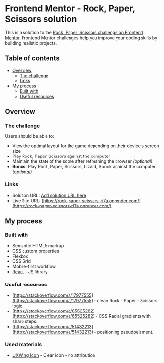 # Frontend Mentor - Rock, Paper, Scissors solution

This is a solution to the [Rock, Paper, Scissors challenge on Frontend Mentor](https://www.frontendmentor.io/challenges/rock-paper-scissors-game-pTgwgvgH). Frontend Mentor challenges help you improve your coding skills by building realistic projects. 

## Table of contents

- [Overview](#overview)
  - [The challenge](#the-challenge)
  - [Links](#links)
- [My process](#my-process)
  - [Built with](#built-with)
  - [Useful resources](#useful-resources)

## Overview

### The challenge

Users should be able to:

- View the optimal layout for the game depending on their device's screen size
- Play Rock, Paper, Scissors against the computer
- Maintain the state of the score after refreshing the browser _(optional)_
- **Bonus**: Play Rock, Paper, Scissors, Lizard, Spock against the computer _(optional)_

### Links

- Solution URL: [Add solution URL here](https://your-solution-url.com)
- Live Site URL: [https://rock-paper-scissors-ri7a.onrender.com/](https://rock-paper-scissors-ri7a.onrender.com/)

## My process

### Built with

- Semantic HTML5 markup
- CSS custom properties
- Flexbox
- CSS Grid
- Mobile-first workflow
- [React](https://reactjs.org/) - JS library

### Useful resources

- [https://stackoverflow.com/a/17977555](https://stackoverflow.com/a/17977555) - clean Rock - Paper - Scissors logic.
- [https://stackoverflow.com/a/65525282](https://stackoverflow.com/a/65525282) - CSS Radial gradients with sharp steps.
- [https://stackoverflow.com/a/51432213](https://stackoverflow.com/a/51432213) - positioning pseudoelement.

### Used materials

- [UXWing Icon](https://uxwing.com/sweeper-cleaning-icon/) - Clear icon - no attribution